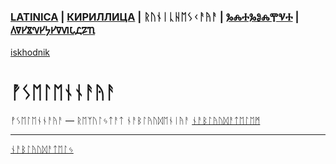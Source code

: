 ### [LATINICA](../Latn/Vselennaya.md) | [КИРИЛЛИЦА](../Cyrl/Вселенная.md) | ᚱᚢᚾᛁᚳᚺᛖᛊᚲᚨᚤᚨ | [ⰃⰎⰀⰃⰑⰎⰉⰜⰀ](../Glag/Ⰲⱄⰵⰾⰵⱀⱀⰰⱑ.md) | [𐍓𐍠𐍔𐍮𐍝𐍔𐍟𐍔𐍠𐍜𐍡𐍚𐍐𐍴](../Perm/𐍮𐍡𐍔𐍛𐍔𐍝𐍝𐍐𐍴.md)
[iskhodnik](../KNIGA/Vselennaya.md)

#  ᚡᛊᛖᛚᛖᚾᚾᚨᚤᚨ

ᚡᛊᛖᛚᛖᚾᚾᚨᚤᚨ — ᚱᛖᛉᚢᛚᛃᛏᚨᛏ ᚾᚨᛒᛚᚤᚢᛞᛖᚾᛁᚤᚨ [ᚾᚨᛒᛚᚤᚢᛞᚨᛏᛖᛚᛖᛗ](ᚾᚨᛒᛚᚤᚢᛞᚨᛏᛖᛚᛃ.md)

___
[ᚾᚨᛒᛚᚤᚢᛞᚨᛏᛖᛚᛃ](ᚾᚨᛒᛚᚤᚢᛞᚨᛏᛖᛚᛃ.md)
